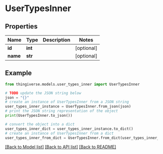 # UserTypesInner


## Properties

Name | Type | Description | Notes
------------ | ------------- | ------------- | -------------
**id** | **int** |  | [optional] 
**name** | **str** |  | [optional] 

## Example

```python
from thingiverse.models.user_types_inner import UserTypesInner

# TODO update the JSON string below
json = "{}"
# create an instance of UserTypesInner from a JSON string
user_types_inner_instance = UserTypesInner.from_json(json)
# print the JSON string representation of the object
print(UserTypesInner.to_json())

# convert the object into a dict
user_types_inner_dict = user_types_inner_instance.to_dict()
# create an instance of UserTypesInner from a dict
user_types_inner_from_dict = UserTypesInner.from_dict(user_types_inner_dict)
```
[[Back to Model list]](../README.md#documentation-for-models) [[Back to API list]](../README.md#documentation-for-api-endpoints) [[Back to README]](../README.md)


